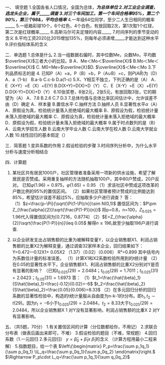 一、 填空题
 1.全国各省人口情况，全国为总体，_____为总体单位
 2.对工业企业调查，选龙头企业，属于_____调查
 3.对三个车间加工，第一个车间合格率95%，第二个90%，第三个98&amp;，平均合格率_____
 4.一年级64位同学，至少二人生日相同的概率_____
 5.一纸箱彩球10个，6个红色，4个白色，有放回取2次，第1次取1个红球，第二次是红球概率_____
 6.高斯马尔可夫定理的内容_____
 7.时间序列的季节变动的含义
 8.平均工资2020比2015增加135%，则每年必须递增_____才能达到这种水平
 9.评价指标体系的含义
 ​

 二．单选题
 1.总体是什么
 2.当一组数据右偏时，其中位数Me，众数Mo，平均数$\overline{X}$三者大小的比较。B
 A．Me＜Mo＜$\overline{X}$ B.Mo＜Me＜$\overline{X}$ C. M0=Me=$\overline{X}$D. $\overline{X}$＜Me＜Mo
 3.下列品质标志的是
 4. 已知P（A）=a，P（B）=b，P（A∪B）=c，则$P(A\bar{B})$为（D）
 A．a（1-b）      B.a-b        C.c-b       D.a(1-c)
 5.X、Y相互不独立，下列正确的是（A）
 A．E（X+Y）=E（X）+E(Y)      B.D(X+Y)=D(X)+D（Y）
 C．E（X-Y）=E（X）+E(Y)       D.D(X-Y)=D(X)+D（Y）
 6.10张奖卷，8张2元，2张5元，有放回取3张，它的期望为（A）
 A．7.8        B.2.6     C.7      D.3
 7.总体均值与总体比率区间估计中，允许误差不由（D）确定
 A．样本量     B.置信水平     C.抽样方法     D.抽样人员
 8.显著性水平$\alpha$（A）
 A．原假设为真，检验统计量落入拒绝域的最大概率
 B．原假设为假，检验统计量未落入拒绝域的最大概率
 C．原假设为真，检验统计量未落入拒绝域的最大概率
 D．原假设为假，检验统计量未落入拒绝域的最大概率
 9.属于时点数列的是（B）
 A．云南大学招生人数 
 B.云南大学毕业人数 
 C.云南大学在校人数
 D.云南大学就业人数
 10.线性回归的基本假定（）
 ​

 三．简答题
 1.变异系数的作用
 2.假设检验的步骤
 3.时间序列分析中，为什么水平分析与速度分析相结合
 ​

 四．计算题
 1. 某社区共有居民1000户，社区管理者准备采用一项新的供水设施，希望了解
 居民是否赞成。采用重复抽样的方法随机抽取100户，其中80户赞成，20户反对。
 已知$\varphi (1.96)=0.975$，$\varphi (1.65)=0.95$
 （1）求该社区中赞成这项改革的户数比例的95%的置信区间。
 （2）如果社区管理者预计赞成的比例能达到85%，希望估计误差不超过5%，应抽取多少户进行调查？
 答：
 （1）$z=\frac{p-\Pi}{\sqrt{\Pi(1-\Pi)/n}}\sim N(0,1)$
 置信区间为：$P\pm Z_{\frac{\alpha}{2}}\sqrt{\frac{P(1-P)}{n}}$
 将p=0.8，n=100，$Z_{0.025}=1.96$代入得置信区间为[0.7216，0.8774]
 （2）$E=Z_{\frac{\alpha}{2}}\sqrt{\frac{P(1-P)}{n}}\leq 0.05$
 解得$n\geq 196$,故至少抽取196户进行调查.
 ​

 2. 以企业研发支出占销售额的比重为被解释变量Y，以企业销售额X1、利润占销售额的比重X2为解释变量，通过调查32家样本企业，回归结果如下：
 Y=0.472—0.12X1+ 0.05X2
 （1.37）（0.02）（0.006）
 R²=0.899
 其中括号内为系数估计量的标准误差。
 （1）计算X1和X2系数检验所用到的t统计量
 （2）在0.05的显著性水平下，企业销售额X1、利润占销售额的比重X2分别对Y是否有显著的影响？
 （已知$t_{0.025}(29)=2.0484$；$t_{0.05}(29)=1.7011$；$t_{0.025}(31)=2.0423$；$t_{0.05}(31)=1.6973$​
 答：
 （1）$t_1=\frac{\hat{\beta}_1}{S\hat{\beta}_1}=\frac{-0.12}{0.02}=-6$  $t_2=\frac{\hat{\beta}_2}{S\hat{\beta}_2}=\frac{0.05}{0.006}=8.33$
 （2）在多元回归分析的回归系数的显著性检验中，构造的t统计量服从自由度为n-k-1的t分布。即$t_1,t_2\sim t(29)$。因为$t_1=-6$小于$t_{0.025}(29)=2.0484$，$t_2=8.33$大于$t_{0.025}(29)=2.0484$，所以企业销售额X 1 对Y没有显著影响，利润占销售额的比重X 2 对Y有显著影响。
 ​

 五、（共5题，70分）
 1.有关置信区间的计算（分位数都给你，不用记）
 2.求联合分布表（做表后画出来即可，不难）
 3.假设检验的题目（不难，常规题）
 4.回归系数（1.一元回归   2.多元回归）
 $y=\hat{\beta}_0+\hat{\beta}_1x$   $\hat{\beta}_1$的含义  （计算方程用最小二程来解）
 5.指数题目，给一个表
 $\left\{\begin{matrix}
P_p=\frac{\sum p_1q_1}{\sum p_0q_1} \\L_q=\frac{\sum p_0q_1}{\sum p_0q_2}
\end{matrix}\right.$ $\Rightarrow P_p\cdot L_q=\frac{\sum p_1q_1}{\sum q_0q_2}$
 